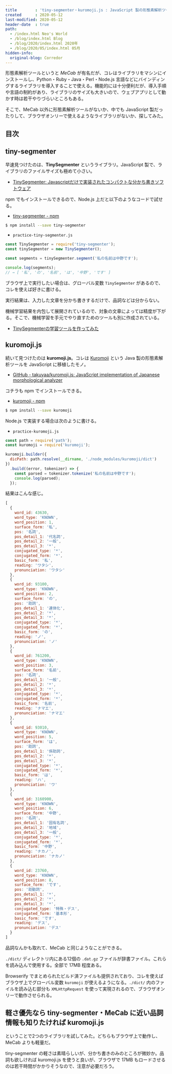 ```yaml
---
title        : 'tiny-segmenter・kuromoji.js : JavaScript 製の形態素解析ツールを2つ使ってみた'
created      : 2020-05-12
last-modified: 2020-05-12
header-date  : true
path:
  - /index.html Neo's World
  - /blog/index.html Blog
  - /blog/2020/index.html 2020年
  - /blog/2020/05/index.html 05月
hidden-info:
  original-blog: Corredor
---
```


形態素解析ツールというと _MeCab_ が有名だが、コレはライブラリをマシンにインストールし、Python・Ruby・Java・Perl・Node.js 言語などにバインディングするライブラリを導入することで使える。機能的には十分便利だが、導入手順や言語の制約があり、ライブラリのサイズも大きいので、ウェブアプリとして動かす時は若干やりづらいところもある。

そこで、MeCab 以外に形態素解析ツールがないか、中でも JavaScript 製だったりして、ブラウザオンリーで使えるようなライブラリがないか、探してみた。

## 目次

## tiny-segmenter

早速見つけたのは、**TinySegmenter** というライブラリ。JavaScript 製で、ライブラリのファイルサイズも極めて小さい。

- [TinySegmenter: Javascriptだけで実装されたコンパクトな分かち書きソフトウェア](http://chasen.org/~taku/software/TinySegmenter/)

npm でもインストールできるので、Node.js 上だと以下のようなコードで試せる。

- [tiny-segmenter - npm](https://www.npmjs.com/package/tiny-segmenter)

```bash
$ npm install --save tiny-segmenter
```

- `practice-tiny-segmenter.js`

```javascript
const TinySegmenter = require('tiny-segmenter');
const tinySegmenter = new TinySegmenter();

const segments = tinySegmenter.segment('私の名前は中野です');

console.log(segments);
// → [ '私', 'の', '名前', 'は', '中野', 'です' ]
```

ブラウザ上で実行したい場合は、グローバル変数 `TinySegmenter` があるので、コレを使えば好きに書ける。

実行結果は、入力した文章を分かち書きするだけで、品詞などは分からない。

機械学習結果を内包して展開されているので、対象の文章によっては精度が下がる。そこで、機械学習を手元でやり直すためのツールも別に作成されている。

- [TinySegmenterの学習ツールを作ってみた](https://shogo82148.github.io/blog/2012/11/23/tinysegmentermaker/)

## kuromoji.js

続いて見つけたのは **kuromoji.js**。コレは [Kuromoji](https://www.atilika.com/ja/kuromoji/) という Java 製の形態素解析ツールを JavaScript に移植したモノ。

- [GitHub - takuyaa/kuromoji.js: JavaScript implementation of Japanese morphological analyzer](https://github.com/takuyaa/kuromoji.js)

コチラも npm でインストールできる。

- [kuromoji - npm](https://www.npmjs.com/package/kuromoji)

```bash
$ npm install --save kuromoji
```

Node.js で実装する場合は次のように書ける。

- `practice-kuromoji.js`

```javascript
const path = require('path');
const kuromoji = require('kuromoji');

kuromoji.builder({
  dicPath: path.resolve(__dirname, './node_modules/kuromoji/dict')
})
  .build((error, tokenizer) => {
    const parsed = tokenizer.tokenize('私の名前は中野です');
    console.log(parsed);
  });
```

結果はこんな感じ。

```javascript
[
  {
    word_id: 43630,
    word_type: 'KNOWN',
    word_position: 1,
    surface_form: '私',
    pos: '名詞',
    pos_detail_1: '代名詞',
    pos_detail_2: '一般',
    pos_detail_3: '*',
    conjugated_type: '*',
    conjugated_form: '*',
    basic_form: '私',
    reading: 'ワタシ',
    pronunciation: 'ワタシ'
  },
  {
    word_id: 93100,
    word_type: 'KNOWN',
    word_position: 2,
    surface_form: 'の',
    pos: '助詞',
    pos_detail_1: '連体化',
    pos_detail_2: '*',
    pos_detail_3: '*',
    conjugated_type: '*',
    conjugated_form: '*',
    basic_form: 'の',
    reading: 'ノ',
    pronunciation: 'ノ'
  },
  {
    word_id: 761200,
    word_type: 'KNOWN',
    word_position: 3,
    surface_form: '名前',
    pos: '名詞',
    pos_detail_1: '一般',
    pos_detail_2: '*',
    pos_detail_3: '*',
    conjugated_type: '*',
    conjugated_form: '*',
    basic_form: '名前',
    reading: 'ナマエ',
    pronunciation: 'ナマエ'
  },
  {
    word_id: 93010,
    word_type: 'KNOWN',
    word_position: 5,
    surface_form: 'は',
    pos: '助詞',
    pos_detail_1: '係助詞',
    pos_detail_2: '*',
    pos_detail_3: '*',
    conjugated_type: '*',
    conjugated_form: '*',
    basic_form: 'は',
    reading: 'ハ',
    pronunciation: 'ワ'
  },
  {
    word_id: 3160900,
    word_type: 'KNOWN',
    word_position: 6,
    surface_form: '中野',
    pos: '名詞',
    pos_detail_1: '固有名詞',
    pos_detail_2: '地域',
    pos_detail_3: '一般',
    conjugated_type: '*',
    conjugated_form: '*',
    basic_form: '中野',
    reading: 'ナカノ',
    pronunciation: 'ナカノ'
  },
  {
    word_id: 23760,
    word_type: 'KNOWN',
    word_position: 8,
    surface_form: 'です',
    pos: '助動詞',
    pos_detail_1: '*',
    pos_detail_2: '*',
    pos_detail_3: '*',
    conjugated_type: '特殊・デス',
    conjugated_form: '基本形',
    basic_form: 'です',
    reading: 'デス',
    pronunciation: 'デス'
  }
]
```

品詞なんかも取れて、MeCab と同じようなことができる。

`./dict/` ディレクトリ内にある12個の `.dat.gz` ファイルが辞書ファイル。これらを読み込んで使用する。全部で 17MB 程度ある。

Browserify でまとめられたビルド済ファイルも提供されており、コレを使えばブラウザ上でグローバル変数 `kuromoji` が使えるようになる。`./dict/` 内のファイルを読み込む部分も `XMLHttpRequest` を使って実現されるので、ブラウザオンリーで動作させられる。

## 軽さ優先なら tiny-segmenter・MeCab に近い品詞情報も知りたければ kuromoji.js

ということで2つのライブラリを試してみた。どちらもブラウザ上で動作し、MeCab よりも軽量だ。

tiny-segmenter の軽さは素晴らしいが、分かち書きのみのところが微妙か。品詞も欲しければ kuromoji.js を使うと良いが、ブラウザで 17MB もロードさせるのは若干時間がかかりそうなので、注意が必要だろう。

